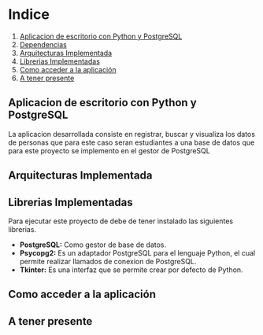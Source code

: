 
<h1>Indice</h1>
<ol>
      <li><a href="#uno">Aplicacion de escritorio con Python y PostgreSQL</a></li>
      <li><a href="#dos">Dependencias</a></li>
      <li><a href="#tres">Arquitecturas Implementada</a></li>
      <li><a href="#cuatro">Librerias Implementadas</a></li>
      <li><a href="#cinco">Como acceder a la aplicación</a></li>
      <li><a href="#seis">A tener presente</a></li>
 </ol>
 
 <h2 id="uno">Aplicacion de escritorio con Python y PostgreSQL</h2>
La aplicacion desarrollada consiste en registrar, buscar y visualiza los datos de personas que para este caso seran estudiantes a una base de datos que para este proyecto se implemento en el gestor de PostgreSQL


 
 <h2 id="tres">Arquitecturas Implementada</h2>
 

 
 <h2 id="cuatro">Librerias Implementadas</h2>
 
  Para ejecutar este proyecto de debe de tener instalado las siguientes librerias.
 
 - **PostgreSQL:**  Como gestor de base de datos. 
 - **Psycopg2:** Es un adaptador PostgreSQL para el lenguaje Python, el cual permite realizar llamados de conexion de PostgreSQL.
 - **Tkinter:** Es una interfaz que se permite crear por defecto de Python.
 
 
 <h2 id="cinco">Como acceder a la aplicación</h2>
 
 
 <h2 id="seis">A tener presente</h2>
 
 
 
 
 




